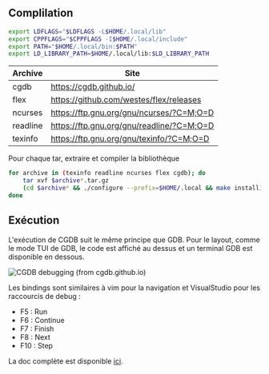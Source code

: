 ## Complilation

```bash
export LDFLAGS="$LDFLAGS -L$HOME/.local/lib"
export CPPFLAGS="$CPPFLAGS -I$HOME/.local/include"
export PATH="$HOME/.local/bin:$PATH"
export LD_LIBRARY_PATH=$HOME/.local/lib:$LD_LIBRARY_PATH
```

| Archive | Site |
| --- | --- |
| cgdb | https://cgdb.github.io/ |
| flex | https://github.com/westes/flex/releases |
| ncurses | https://ftp.gnu.org/gnu/ncurses/?C=M;O=D |
| readline | https://ftp.gnu.org/gnu/readline/?C=M;O=D |
| texinfo | https://ftp.gnu.org/gnu/texinfo/?C=M;O=D |

Pour chaque tar, extraire et compiler la bibliothèque

```bash
for archive in (texinfo readline ncurses flex cgdb); do
    tar xvf $archive*.tar.gz
    (cd $archive* && ./configure --prefix=$HOME/.local && make install)
done
```

## Exécution

L'exécution de CGDB suit le même principe que GDB. Pour le layout, comme le mode TUI de GDB, le code est affiché au dessus et un terminal GDB est disponible en dessous.

![CGDB debugging (from cgdb.github.io)](https://cgdb.github.io/images/screenshot_debugging.png)


Les bindings sont similaires à vim pour la navigation et VisualStudio pour les raccourcis de debug :

* F5 : Run
* F6 : Continue
* F7 : Finish
* F8 : Next
* F10 : Step

La doc complète est disponible [ici](https://cgdb.github.io/docs/cgdb.html).